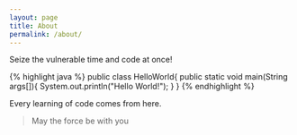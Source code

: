 ```yaml
---
layout: page
title: About
permalink: /about/
---
```


Seize the vulnerable time and code at once! 

{% highlight java %}
	public class HelloWorld{
		public static void main(String args[]){
			System.out.println("Hello World!");
		}
	}
{% endhighlight %}

Every learning of code comes from here.

> May the force be with you
